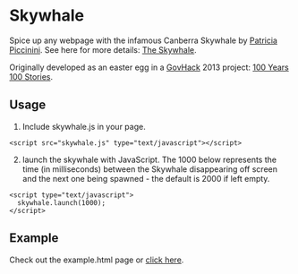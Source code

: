 Skywhale
========

Spice up any webpage with the infamous Canberra Skywhale by [Patricia Piccinini](http://www.patriciapiccinini.net/). See here for more details: [The Skywhale](https://en.wikipedia.org/wiki/The_Skywhale).

Originally developed as an easter egg in a [GovHack](http://www.govhack.org/) 2013 project: [100 Years 100 Stories](http://2013.hackerspace.govhack.org/?q=groups/100-years-100-stories).

Usage
---

1) Include skywhale.js in your page.
```
<script src="skywhale.js" type="text/javascript"></script>
```
2) launch the skywhale with JavaScript. The 1000 below represents the time (in milliseconds) between the Skywhale disappearing off screen and the next one being spawned - the default is 2000 if left empty.
```
<script type="text/javascript">
  skywhale.launch(1000);
</script>
```

Example
---
Check out the example.html page or [click here](https://mleonard87.github.io/skywhale/).

